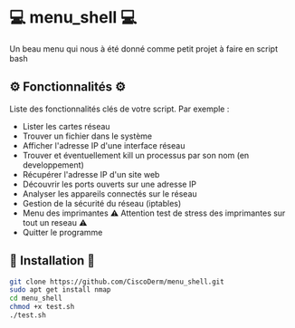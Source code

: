 # 💻 menu_shell 💻

Un beau menu qui nous à été donné comme petit projet à faire en script bash

## ⚙️ Fonctionnalités ⚙️

Liste des fonctionnalités clés de votre script. Par exemple :

- Lister les cartes réseau
- Trouver un fichier dans le système
- Afficher l'adresse IP d'une interface réseau
- Trouver et éventuellement kill un processus par son nom (en developpement)
- Récupérer l'adresse IP d'un site web
- Découvrir les ports ouverts sur une adresse IP
- Analyser les appareils connectés sur le réseau
- Gestion de la sécurité du réseau (iptables)
- Menu des imprimantes ⚠️ Attention test de stress des imprimantes sur tout un reseau ⚠️
- Quitter le programme

## 📲 Installation 📲

```bash
git clone https://github.com/CiscoDerm/menu_shell.git
sudo apt get install nmap
cd menu_shell
chmod +x test.sh
./test.sh

